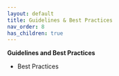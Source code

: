 ```yaml
---
layout: default
title: Guidelines & Best Practices
nav_order: 8
has_children: true
---
```



**Guidelines and Best Practices**
   - Best Practices
